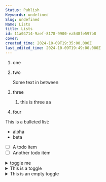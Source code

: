 ```yaml
---
Status: Publish
Keywords: undefined
Slug: undefined
Name: Lists
title: Lists
id: 11a04714-9aef-8178-9900-ea548fe597b8
cover: 
created_time: 2024-10-09T19:35:00.000Z
last_edited_time: 2024-10-09T19:49:00.000Z
---
```



1. one
2. two

	Some text in between

3. three
	1. this is three aa
4. four

This is a bulleted list:

- alpha
- beta
- [ ] A todo item
- [ ] Another todo item
<details>
<summary>toggle me</summary>
- inside bullet

inside plain text


</details>

<details>
<summary>This is a toggle</summary>

The inside of a toggle


</details>

<details>
<summary>This is an empty toggle</summary>

</details>


